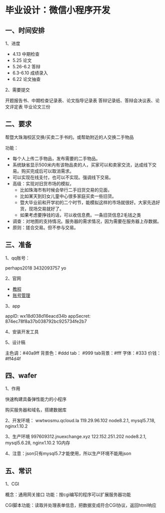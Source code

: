 <!-- 2018/3/21 -->

# 毕业设计：微信小程序开发

## 一、时间安排

1、进度

- 4.13 中期检查
- 5.25 论文
- 5.26-6.2 答辩
- 6.3-6.10 成绩录入
- 6.22 论文抽查

2、需要提交

开题报告书、中期检查记录表、论文指导记录表
答辩记录纸、答辩会决议表、论文评定表
毕业论文三份

## 二、要求

帮暨大珠海校区交换/买卖二手书的。或帮助附近的人交换二手物品

功能：

- 每个人上传二手物品，发布需要的二手物品。
- 系统缺省显示500米内有该物品卖的人，买家可以和卖家交流，达成线下交易。购买完成后可以取消需求。
- 可以实现在线支付，也可以不实现。强调线下交易。
- 高级：实现对旧货市场的模拟，
  - 比如珠海市有时候会举行二手旧货交易的见面，
  - 比如某天到妇女儿童中心很多家庭买卖一些旧货。
  - 暨大毕业前和开学初的二个时节，能模拟这样的市场就很好。大家先选好货，现场交易就好了。
  - 如果考虑要挣钱的话，可以收信息费。一条旧货信息2毛钱之类
- 调查：对地图的支持情况。服务器的需求情况，因为需要在服务器上存数据。
- 原则：搓合交易。但不参与交易。

## 三、准备

1、qq账号：

perhaps2018
3432093757
yo

2、官网

- [教程](https://mp.weixin.qq.com/debug/wxadoc/dev/)
- [账号管理](https://mp.weixin.qq.com/wxopen/devprofile?action=get_profile&token=137723161&lang=zh_CN)

3、app

appID: wx18d038d16eacd34b
appSecret: 874ec78f8a37b038792bc925734fe2b7

4、安装开发工具

5、设计稿

主色调：#40a9ff
背景色：#ddd
tab：  #999
tab背景：#fff
字体：#333
价钱：#ff4d4f

## 四、wafer

1、作用

快速构建具备弹性能力的小程序

购买服务器和域名，搭建数据库

2、开发环境：
wwtwosmu.qcloud.la
119.29.96.102
node8.2.1, mysql5.7.18, nginx1.10.2

3、生产环境
997609312.jnuexchange.xyz
122.152.251.202
node8.2.1, mysql5.6.28, nginx1.10.2
1G内存

4、注意：json只有mysql5.7才能使用，所以生产环境不能用json

## 五、常识

1、CGI

概念：通用网关接口
功能：按cgi编写的程序可以扩展服务器功能

CGI脚本功能：读取并处理表单信息，把数据变成符合CGI协议，返回html响应
